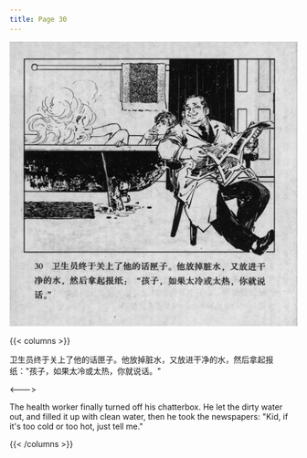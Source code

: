 ```yaml
---
title: Page 30
---
```


![biao page](./../../images/biao/seifert0726_biao_0034_030.jpg)

{{< columns >}}


卫生员终于关上了他的话匣子。他放掉脏水，又放进干净的水，然后拿起报纸："孩子，如果太冷或太热，你就说话。"

<--->

The health worker finally turned off his chatterbox. He let the dirty water out, and filled it up with clean water, then he took the newspapers: "Kid, if it's too cold or too hot, just tell me."

{{< /columns >}}
